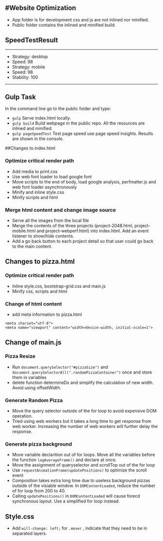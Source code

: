 #Website Optimization
--------------------------------------------------------
* App folder is for development css and js are not inlined nor minified.
* Public folder contains the inlined and minified build.

## SpeedTestResult

--------------------------------------------------------
* Strategy:  desktop
* Speed:     98
* Strategy:  mobile
* Speed:     98
* Stability: 100

--------------------------------------------------------

## Gulp Task
In the command line go to the public folder and type:
* `gulp` Serve index.html locally.
* `gulp build` Build webpage in the public repo. All the resources are inlined and minified.
* `gulp pageSpeedTest` Test page speed use page speed insights. Results are shown in the console.

##Changes to index.html
### Optimize critical render path
* Add media to print.css
* Use web font loader to load google font
* Move scripts to the end of body, load google analysis, perfmatter.js and web font loader asynchronously
* Minify and inline style.css
* Minify scripts and html

### Merge html content and change image source
* Serve all the images from the local file
* Merge the contents of the three projects (project-2048.html, project-mobile.html and project-webperf.html) into index.html. Add an event listener  to show/hide contents.
* Add a go back button to each project detail so that user could go back to the main content.

## Changes to pizza.html
### Optimize critical render path
* Inline style.css, bootstrap-grid.css and main.js
* Minify css, scripts and html

### Change of html content
* add meta information to pizza.html
```
<meta charset="utf-8">
<meta name="viewport" content="width=device-width, initial-scale=1">
```

## Change of main.js
### Pizza Resize
* Run `document.querySelector("#pizzaSize")` and `document.querySelectorAll(".randomPizzaContainer")` once and store them in variables
* delete function determineDx and simplify the calculation of new width. Avoid using offsetWidth.

### Generate Random Pizza
* Move the query selector outside of the for loop to avoid expensive DOM operation.
* Tried using web workers but it takes a long time to get response from web worker. Increasing the number of web workers will further delay the response.

### Generate pizza background
* Move variable declarition out of for loops. Move all the variables before the function `logAverageFrame()` and declare at once.
* Move the assignment of queryselector and scrollTop out of the for loop
* Use `requestAnimationFrame(updatePositions)` to optimize the scroll event
* Composition takes extra long time due to useless background pizzas outside of the visiable window. In `DOMContentLoaded`, reduce the number of for loop from 200 to 40.
* Calling `updatePositions()` in `DOMContentLoaded` will cause forecd synchronous layout. Use a simplified for loop instead.

## Style.css
* Add `will-change: left;` for `.mover` , indicate that they need to be in separated layers.